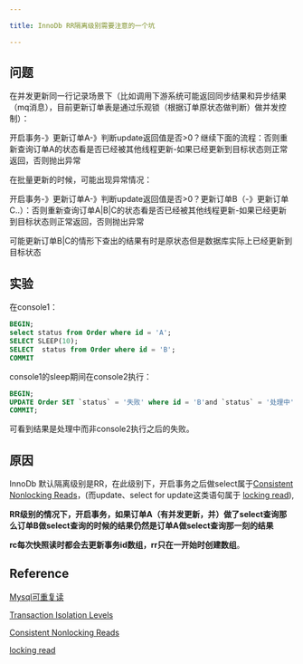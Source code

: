```yaml
---

title: InnoDb RR隔离级别需要注意的一个坑

---
```


## 问题

在并发更新同一行记录场景下（比如调用下游系统可能返回同步结果和异步结果（mq消息），目前更新订单表是通过乐观锁（根据订单原状态做判断）做并发控制）：

开启事务-》更新订单A-》判断update返回值是否>0？继续下面的流程：否则重新查询订单A的状态看是否已经被其他线程更新-如果已经更新到目标状态则正常返回，否则抛出异常

在批量更新的时候，可能出现异常情况：

开启事务-》更新订单A-》判断update返回值是否>0？更新订单B（-》更新订单C..）：否则重新查询订单A|B|C的状态看是否已经被其他线程更新-如果已经更新到目标状态则正常返回，否则抛出异常

可能更新订单B|C的情形下查出的结果有时是原状态但是数据库实际上已经更新到目标状态

## 实验

在console1：

```sql
BEGIN;
select status from Order where id = 'A';
SELECT SLEEP(10);
SELECT  status from Order where id = 'B';
COMMIT
```

console1的sleep期间在console2执行：

```sql
BEGIN;
UPDATE Order SET `status` = '失败' where id = 'B'and `status` = '处理中';
COMMIT;
```

可看到结果是处理中而非console2执行之后的失败。

## 原因

InnoDb 默认隔离级别是RR，在此级别下，开启事务之后做select属于[Consistent Nonlocking Reads](<https://dev.mysql.com/doc/refman/8.0/en/innodb-consistent-read.html>)，(而update、select for update这类语句属于 [locking read](<https://dev.mysql.com/doc/refman/8.0/en/innodb-locking-reads.html>)),



**RR级别的情况下，开启事务，如果订单A（有并发更新，并）做了select查询那么订单B做select查询的时候的结果仍然是订单A做select查询那一刻的结果**

**rc每次快照读时都会去更新事务id数组，rr只在一开始时创建数组**。

## Reference

[Mysql可重复读](<https://zhuanlan.zhihu.com/p/55872397>)

[Transaction Isolation Levels](https://dev.mysql.com/doc/refman/8.0/en/innodb-transaction-isolation-levels.html)

[Consistent Nonlocking Reads](http://www.mybatis.org/mybatis-3/configuration.html#typeHandlers)

 [locking read](<https://dev.mysql.com/doc/refman/8.0/en/innodb-locking-reads.html>)